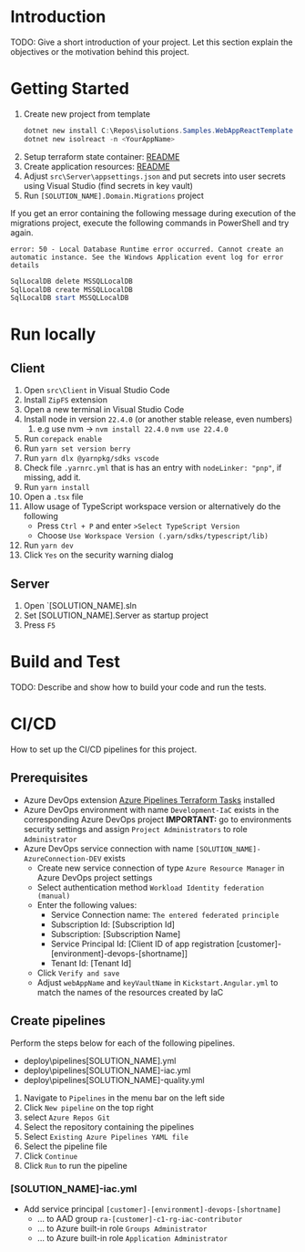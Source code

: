 # Introduction

TODO: Give a short introduction of your project. Let this section explain the objectives or the motivation behind this project.

# Getting Started

1. Create new project from template
   ```PowerShell
   dotnet new install C:\Repos\isolutions.Samples.WebAppReactTemplate
   dotnet new isolreact -n <YourAppName>
   ```
1. Setup terraform state container: [README](deploy/iac-core/README.md)
1. Create application resources: [README](deploy/iac/README.md)
1. Adjust `src\Server\appsettings.json` and put secrets into user secrets using Visual Studio (find secrets in key vault)
1. Run `[SOLUTION_NAME].Domain.Migrations` project

If you get an error containing the following message during execution of the migrations project, execute the following commands in PowerShell and try again.

```
error: 50 - Local Database Runtime error occurred. Cannot create an automatic instance. See the Windows Application event log for error details
```

```PowerShell
SqlLocalDB delete MSSQLLocalDB
SqlLocalDB create MSSQLLocalDB
SqlLocalDB start MSSQLLocalDB
```

# Run locally

## Client

1. Open `src\Client` in Visual Studio Code
1. Install `ZipFS` extension
1. Open a new terminal in Visual Studio Code
1. Install node in version `22.4.0` (or another stable release, even numbers)
   1. e.g use nvm -> `nvm install 22.4.0` `nvm use 22.4.0`
2. Run `corepack enable`
3. Run `yarn set version berry`
4. Run `yarn dlx @yarnpkg/sdks vscode`
5. Check file `.yarnrc.yml` that is has an entry with `nodeLinker: "pnp"`, if missing, add it.
6. Run `yarn install`
7. Open a `.tsx` file
8. Allow usage of TypeScript workspace version or alternatively do the following
    - Press `Ctrl + P` and enter `>Select TypeScript Version`
    - Choose `Use Workspace Version (.yarn/sdks/typescript/lib)`
9.  Run `yarn dev`
10. Click `Yes` on the security warning dialog

## Server

1. Open `[SOLUTION_NAME].sln
1. Set [SOLUTION_NAME].Server as startup project
1. Press `F5`

# Build and Test

TODO: Describe and show how to build your code and run the tests.

# CI/CD

How to set up the CI/CD pipelines for this project.

## Prerequisites

- Azure DevOps extension [Azure Pipelines Terraform Tasks](https://marketplace.visualstudio.com/items?itemName=JasonBJohnson.azure-pipelines-tasks-terraform) installed
- Azure DevOps environment with name `Development-IaC` exists in the corresponding Azure DevOps project
  **IMPORTANT:** go to environments security settings and assign `Project Administrators` to role `Administrator`
- Azure DevOps service connection with name `[SOLUTION_NAME]-AzureConnection-DEV` exists
  - Create new service connection of type `Azure Resource Manager` in Azure DevOps project settings
  - Select authentication method `Workload Identity federation (manual)`
  - Enter the following values:
    - Service Connection name: `The entered federated principle`
    - Subscription Id: [Subscription Id]
    - Subscription: [Subscription Name]
    - Service Principal Id: [Client ID of app registration [customer]-[environment]-devops-[shortname]]
    - Tenant Id: [Tenant Id]
  - Click `Verify and save`
  - Adjust `webAppName` and `keyVaultName` in `Kickstart.Angular.yml` to match the names of the resources created by IaC

## Create pipelines

Perform the steps below for each of the following pipelines.

- deploy\pipelines\[SOLUTION_NAME].yml
- deploy\pipelines\[SOLUTION_NAME]-iac.yml
- deploy\pipelines\[SOLUTION_NAME]-quality.yml

1. Navigate to `Pipelines` in the menu bar on the left side
1. Click `New pipeline` on the top right
1. select `Azure Repos Git`
1. Select the repository containing the pipelines
1. Select `Existing Azure Pipelines YAML file`
1. Select the pipeline file
1. Click `Continue`
1. Click `Run` to run the pipeline

### [SOLUTION_NAME]-iac.yml

- Add service principal `[customer]-[environment]-devops-[shortname]`
  - ... to AAD group `ra-[customer]-c1-rg-iac-contributor`
  - ... to Azure built-in role `Groups Administrator`
  - ... to Azure built-in role `Application Administrator`
